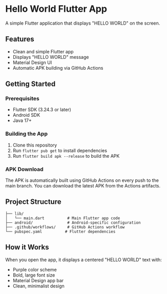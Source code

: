 # Hello World Flutter App

A simple Flutter application that displays "HELLO WORLD" on the screen.

## Features

- Clean and simple Flutter app
- Displays "HELLO WORLD" message
- Material Design UI
- Automatic APK building via GitHub Actions

## Getting Started

### Prerequisites

- Flutter SDK (3.24.3 or later)
- Android SDK
- Java 17+

### Building the App

1. Clone this repository
2. Run `flutter pub get` to install dependencies
3. Run `flutter build apk --release` to build the APK

### APK Download

The APK is automatically built using GitHub Actions on every push to the main branch. You can download the latest APK from the Actions artifacts.

## Project Structure

```
├── lib/
│   └── main.dart          # Main Flutter app code
├── android/               # Android-specific configuration
├── .github/workflows/     # GitHub Actions workflow
└── pubspec.yaml          # Flutter dependencies
```

## How it Works

When you open the app, it displays a centered "HELLO WORLD" text with:
- Purple color scheme
- Bold, large font size
- Material Design app bar
- Clean, minimalist design